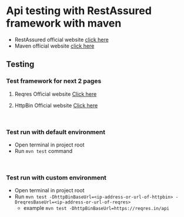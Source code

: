 # Api testing with RestAssured framework with maven

- RestAssured official website [click here][rest-assured]
- Maven official website [click here][maven]
## Testing

### Test framework for next 2 pages
1. Reqres
   Official website [Click here][reqres]

2. HttpBin
   Official website [Click here][httpbin] 

&nbsp;
### Test run with default environment

- Open terminal in project root
- Run `mvn test` command

&nbsp;
### Test run with custom environment

* Open terminal in project root
* Run `mvn test -DhttpBinBaseUrl=<ip-address-or-url-of-httpbin> -DreqresBaseUrl=<ip-address-or-url-of-reqres>`
    * example `mvn test -DhttpBinBaseUrl=https://reqres.in/api`

[//]: # (These are reference links used in the body of this note and get stripped out when the markdown processor does its job. There is no need to format nicely because it shouldn't be seen. Thanks SO - http://stackoverflow.com/questions/4823468/store-comments-in-markdown-syntax)
[rest-assured]: <https://rest-assured.io/>
[maven]: <https://maven.apache.org/>
[reqres]: <https://reqres.in/>
[httpbin]: <https://www.httpbin.org/>


